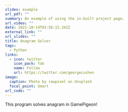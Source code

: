 ```yaml
---
slides: example
url_pdf: ""
summary: An example of using the in-built project page.
url_video: ""
date: 2021-10-14T03:56:13.241Z
external_link: ""
url_slides: ""
title: Anagram Solver
tags:
  - Python
links:
  - icon: twitter
    icon_pack: fab
    name: Follow
    url: https://twitter.com/georgecushen
image:
  caption: Photo by rawpixel on Unsplash
  focal_point: Smart
url_code: ""
---
```

This program solves anagram in GamePigeon!